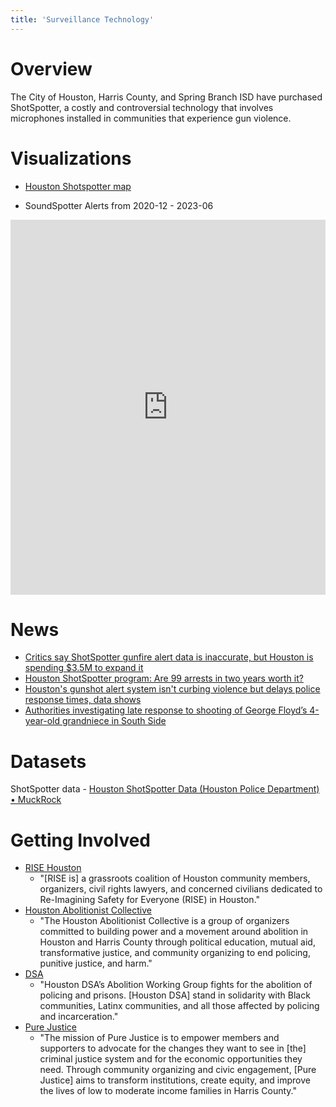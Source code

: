 ```yaml
---
title: 'Surveillance Technology'
---
```


# Overview

The City of Houston, Harris County, and Spring Branch ISD have purchased ShotSpotter, a costly and controversial technology that involves microphones installed in communities that experience gun violence.

# Visualizations

* [Houston Shotspotter map](https://houstondsa.org/projects/abolition-working-group/shotspotter-map/) 

* SoundSpotter Alerts from 2020-12 - 2023-06
<iframe width="100%" height="600" src="https://lookerstudio.google.com/embed/reporting/b8671fca-2308-4810-be8e-e52192424e70/page/OMPVD" frameborder="0" style="border:0" allowfullscreen sandbox="allow-storage-access-by-user-activation allow-scripts allow-same-origin allow-popups allow-popups-to-escape-sandbox"></iframe>

# News

* [Critics say ShotSpotter gunfire alert data is inaccurate, but Houston is spending $3.5M to expand it](https://www.houstonchronicle.com/politics/houston/article/Houston-may-expand-gunshot-detection-system-that-16750119.php) 
* [Houston ShotSpotter program: Are 99 arrests in two years worth it?](https://www.houstonchronicle.com/politics/houston/article/houston-shotspotter-program-debating-17790926.php)
* [Houston's gunshot alert system isn't curbing violence but delays police response times, data shows](https://www.houstonchronicle.com/news/investigations/article/houston-gun-alert-police-delays-18117579.php)
* [Authorities investigating late response to shooting of George Floyd’s 4-year-old grandniece in South Side](https://www.houstonchronicle.com/news/houston-texas/crime/article/Authorities-investigating-late-response-to-16754571.php)

# Datasets

ShotSpotter data - [Houston ShotSpotter Data (Houston Police Department) • MuckRock](https://www.muckrock.com/foi/houston-113/houston-shotspotter-data-houston-police-department-146814/)

# Getting Involved

* [RISE Houston](https://risehouston.org)
    * "[RISE is] a grassroots coalition of Houston community members, organizers, civil rights lawyers, and concerned civilians dedicated to Re-Imagining Safety for Everyone (RISE) in Houston."
* [Houston Abolitionist Collective](https://www.liberatehtx.com/)
    * "The Houston Abolitionist Collective is a group of organizers committed to building power and a movement around abolition in Houston and Harris County through political education, mutual aid, transformative justice, and community organizing to end policing, punitive justice, and harm."
* [DSA](https://houstondsa.org)
    * "Houston DSA’s Abolition Working Group fights for the abolition of policing and prisons. [Houston DSA] stand in solidarity with Black communities, Latinx communities, and all those affected by policing and incarceration."
* [Pure Justice](https://purejustice.org)
    * "The mission of Pure Justice is to empower members and supporters to advocate for the changes they want to see in [the] criminal justice system and for the economic opportunities they need. Through community organizing and civic engagement, [Pure Justice] aims to transform institutions, create equity, and improve the lives of low to moderate income families in Harris County."
